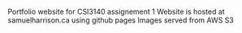Portfolio website for CSI3140 assignement 1
Website is hosted at samuelharrison.ca using github pages
Images served from AWS S3